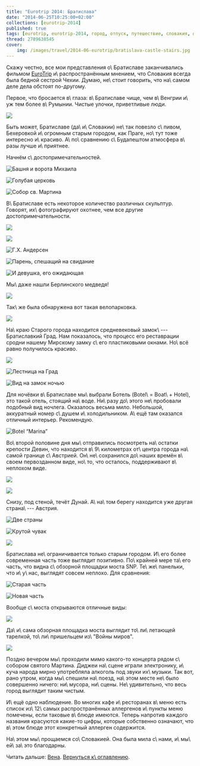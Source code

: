 ```yaml
---
title: "Eurotrip 2014: Братислава"
date: "2014-06-25T10:25:00+02:00"
collections: [eurotrip-2014]
published: true
tags: [eurotrip, eurotrip-2014, город, отпуск, путешествие, словакия, фотки]
thread: 2789638545
cover:
    img: /images/travel/2014-06-eurotrip/bratislava-castle-stairs.jpg
---
```


Скажу честно, все мои представления о\ Братиславе заканчивались фильмом [EuroTrip] и\ распространённым мнением, что 
Словакия всегда была бедной сестрой Чехии. Думаю, не\ стоит говорить, что на\ самом деле дела обстоят по-другому.

Первое, что бросается в\ глаза: в\ Братиславе чище, чем в\ Венгрии и\ уж тем более в\ Румынии. Чистые улочки, 
приветливые люди.

![](/images/travel/2014-06-eurotrip/bratislava-street.jpg)

Быть может, Братиславе (да\ и\ Словакии) не\ так повезло с\ пивом, Бехеровкой и\ огромным старым городом, как Праге, 
но\ тут тоже интересно и\ красиво. А\ по\ сравнению с\ Будапештом атмосфера в\ разы лучше и\ приятнее.

<!--more-->

Начнём с\ достопримечательностей.

![Башня и ворота Михаила](/images/travel/2014-06-eurotrip/bratislava-michael-gate-and-tower.jpg "Башня и ворота Михаила")

![Голубая церковь](/images/travel/2014-06-eurotrip/bratislava-blue-church.jpg "Голубая церковь")

![Собор св. Мартина](/images/travel/2014-06-eurotrip/bratislava-st-martins-cathedral.jpg "Собор св. Мартина")

В\ Братиславе есть некоторое количество различных скульптур. Говорят, их\ фотографируют охотнее, чем все другие 
достопримечательности.

![](/images/travel/2014-06-eurotrip/bratislava-sculpture-1.jpg)

![](/images/travel/2014-06-eurotrip/bratislava-sculpture-2.jpg)

![Г.Х. Андерсен](/images/travel/2014-06-eurotrip/bratislava-sculpture-anderson.jpg "Г.Х. Андерсен") 

![Парень, спешащий на свидание](/images/travel/2014-06-eurotrip/bratislava-sculpture-boy.jpg "Парень, спешащий на свидание")

![И девушка, его ожидающая](/images/travel/2014-06-eurotrip/bratislava-sculpture-girl.jpg "И девушка, его ожидающая")

Мы\ даже нашли Берлинского медведя!

![](/images/travel/2014-06-eurotrip/bratislava-berlin-bear.jpg)

Так\ же была обнаружена вот такая велопарковка.

![](/images/travel/2014-06-eurotrip/bratislava-old-cycle.jpg)

На\ краю Старого города находится средневековый замок\ --- Братиславкий Град. Нам показалось, что процесс его 
реставрации сродни нашему Мирскому замку с\ его пластиковыми окнами. Но\ всё равно получилось красиво.

![](/images/travel/2014-06-eurotrip/bratislava-castle.jpg)

![Лестница на Град](/images/travel/2014-06-eurotrip/bratislava-castle-stairs.jpg "Лестница на Град")

![Вид на замок ночью](/images/travel/2014-06-eurotrip/bratislava-castle-night.jpg)

Для ночёвки в\ Братиславе мы\ выбрали Ботель (Botel\ = Boat\ + Hotel), это такой отель, стоящий на\ воде. Ни\ разу 
до\ этого не\ пробовали подобный вид ночлега. Оказалось весьма мило. Небольшой, аккуратный номер с\ душем 
и\ холодильником. А\ ещё там оказался отличный интерьер. Рекомендую.

![[Botel “Marina”][botel]](/images/travel/2014-06-eurotrip/bratislava-botel-marina.jpg)

Во\ второй половине дня мы\ отправились посмотреть на\ остатки крепости Девин, что находится в\ 9\ километрах 
от\ центра города на\ самой границе с\ Австрией. Он\ не\ сохранился до\ наших времён в\ своем первозданном виде, 
но\ то, что осталось, поддерживают в\ неплохом виде.

![](/images/travel/2014-06-eurotrip/bratislava-devin.jpg)

![](/images/travel/2014-06-eurotrip/bratislava-devin-inside.jpg)

Снизу, под стеной, течёт Дунай. А\ на\ том берегу находится уже другая страна\ --- Австрия.

![Две страны](/images/travel/2014-06-eurotrip/bratislava-devin-river.jpg "Две страны")

![Крутой чувак](/images/travel/2014-06-eurotrip/bratislava-devin-car.jpg "Крутой чувак")

![](/images/travel/2014-06-eurotrip/bratislava-devin-path.jpg)

Братислава не\ ограничивается только старым городом. И\ его более современная часть тоже выглядит позитивно. 
По\ крайней мере та\ его часть, что видна с\ обзорной площадки моста SNP. Те\ же\ панельки, что и\ у\ нас, выглядят 
совсем неплохо. Для сравнения:

![Старая часть](/images/travel/2014-06-eurotrip/bratislava-most-old.jpg "Старая часть")

![Новая часть](/images/travel/2014-06-eurotrip/bratislava-most-new.jpg "Новая часть")

Вообще с\ моста открываются отличные виды:

![](/images/travel/2014-06-eurotrip/bratislava-top-view.jpg)

Да\ и\ сама обзорная площадка моста выглядит то\ ли\ летающей тарелкой, то\ ли\ пришельцем из\ "Войны миров". 

![](/images/travel/2014-06-eurotrip/bratislava-most.jpg)

Поздно вечером мы\ проходили мимо какого-то концерта рядом с\ собором святого Мартина. Диджеи на\ сцене играли
электронику, и\ куча народа мирно употребляла алкоголь под звуки их\ музыки. Так вот, рано утром, когда мы\ спешили 
на\ поезд, на\ этом месте не\ было совершенно ничего: ни\ мусора, ни\ сцены. Не\ удивительно, что весь город выглядит 
таким чистым.

И\ ещё одно наблюдение. Во многих кафе и\ ресторанах в\ меню есть список из\ 12\ самых распространённых аллергенов 
и\ пункты меню помечены, если таковые в\ блюде имеются. Теперь напротив каждого названия красуются какие-то цифры,
которые собственно означают, что в\ этом блюде этот конкретный аллерген содержится.

На\ этом мы\ прощаемся со\ Словакией. Она была мила с\ нами, и\ мы\ ей\ за\ это благодарны.

Читать дальше: [Вена](/post/eurotrip-2014-vienna/). [Вернуться к\ оглавлению](/post/eurotrip-2014/).

[botel]: http://www.booking.com/hotel/sk/botel-marina.html
[EuroTrip]: http://www.imdb.com/title/tt0356150/
